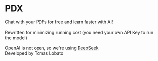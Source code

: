 # PDX

Chat with your PDFs for free and learn faster with AI!  
<br>
Rewritten for minimizing running cost (you need your own API Key to run the model)   
<br>
OpenAI is not open, so we're using [DeepSeek](https://deepseek.com)
<br>
Developed by Tomas Lobato